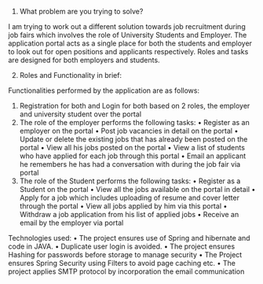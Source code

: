 1.	What problem are you trying to solve?
            
  I am trying to work out a different solution towards job recruitment during job fairs which involves the role of University Students and Employer. The application portal acts as a single place for both the students and employer to look out for open positions and applicants respectively. Roles and tasks are designed for both employers and students.

2.	Roles and Functionality in brief:

Functionalities performed by the application are as follows:

1.	Registration for both and Login for both based on 2 roles, the employer and university student over the portal
2.	The role of the employer performs the following tasks: 
  •	 Register as an employer on the portal
  •	Post job vacancies in detail on the portal
  •	Update or delete the existing jobs that has already been posted on the portal
  •	View all his jobs posted on the portal
  •	View a list of students who have applied for each job through this portal
  •	Email an applicant he remembers he has had a conversation with during the job fair via portal
3.	The role of the Student performs the following tasks: 
  •	Register as a Student on the portal
  •	View all the jobs available on the portal in detail
  •	Apply for a job which includes uploading of resume and cover letter through the portal
  •	View all jobs applied by him via this portal
  •	Withdraw a job application from his list of applied jobs
  •	Receive an email by the employer via portal

 Technologies used:
  •	The project ensures use of Spring and hibernate and code in JAVA. 
  •	Duplicate user login is avoided.
  •	The project ensures Hashing for passwords before storage to manage security
  •	The Project ensures Spring Security using Filters to avoid page caching etc.
  •	The project applies SMTP protocol by incorporation the email communication
